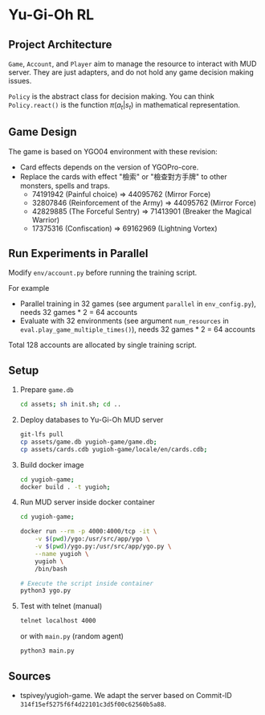 # Yu-Gi-Oh RL

## Project Architecture

`Game`, `Account`, and `Player` aim to manage the resource to interact with MUD server. They are just adapters, and do not hold any game decision making issues.

`Policy` is the abstract class for decision making. You can think `Policy.react()` is the function $\pi(a_t|s_t)$ in mathematical representation.

## Game Design

The game is based on YGO04 environment with these revision:

- Card effects depends on the version of YGOPro-core.
- Replace the cards with effect "檢索" or "檢查對方手牌" to other monsters, spells and traps.
  - 74191942 (Painful choice) => 44095762 (Mirror Force)
  - 32807846 (Reinforcement of the Army) => 44095762 (Mirror Force)
  - 42829885 (The Forceful Sentry) => 71413901 (Breaker the Magical Warrior)
  - 17375316 (Confiscation) => 69162969 (Lightning Vortex)

## Run Experiments in Parallel

Modify `env/account.py` before running the training script.

For example
- Parallel training in 32 games (see argument `parallel` in `env_config.py`), needs 32 games * 2 = 64 accounts
- Evaluate with 32 environments (see argument `num_resources` in `eval.play_game_multiple_times()`), needs 32 games * 2 = 64 accounts

Total 128 accounts are allocated by single training script.

## Setup

1. Prepare `game.db`

    ```bash
    cd assets; sh init.sh; cd ..
    ```

2. Deploy databases to Yu-Gi-Oh MUD server

    ```bash
    git-lfs pull
    cp assets/game.db yugioh-game/game.db;
    cp assets/cards.cdb yugioh-game/locale/en/cards.cdb;
    ```

3. Build docker image

    ```bash
    cd yugioh-game;
    docker build . -t yugioh;
    ```

4. Run MUD server inside docker container

    ```bash
    cd yugioh-game;

    docker run --rm -p 4000:4000/tcp -it \
        -v $(pwd)/ygo:/usr/src/app/ygo \
        -v $(pwd)/ygo.py:/usr/src/app/ygo.py \
        --name yugioh \
        yugioh \
        /bin/bash

    # Execute the script inside container
    python3 ygo.py
    ```

5. Test with telnet (manual)

    ```bash
    telnet localhost 4000
    ```

    or with `main.py` (random agent)

    ```bash
    python3 main.py
    ```

## Sources

- tspivey/yugioh-game. We adapt the server based on Commit-ID `314f15ef5275f6f4d22101c3d5f00c62560b5a88`.
